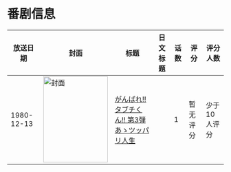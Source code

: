 # 番剧信息

|放送日期|封面|标题|日文标题|话数|评分|评分人数|
|---|---|---|---|---|---|---|
|1980-12-13|<img src="https://lain.bgm.tv/pic/cover/c/88/49/311842_bOEEu.jpg" alt="封面" style="width:150px;height:200px;object-fit:cover;">|[がんばれ!!タブチくん!! 第3弾 あゝツッパリ人生](https://bangumi.tv/subject/311842)||1|暂无评分|少于10人评分|
